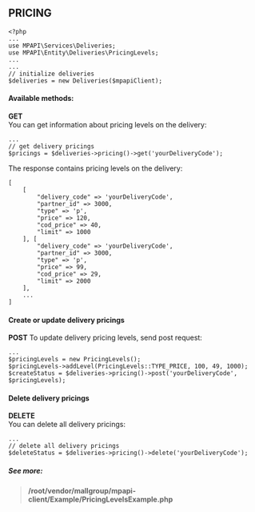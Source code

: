 ## PRICING
```
<?php
...
use MPAPI\Services\Deliveries;
use MPAPI\Entity\Deliveries\PricingLevels;
...
...
// initialize deliveries
$deliveries = new Deliveries($mpapiClient);
```

#### Available methods:
**GET**  
You can get information about pricing levels on the delivery:
```
...
// get delivery pricings
$pricings = $deliveries->pricing()->get('yourDeliveryCode');
```

The response contains pricing levels on the delivery:  
```
[
	[
	    "delivery_code" => 'yourDeliveryCode',
	    "partner_id" => 3000,
	    "type" => 'p',
	    "price" => 120,
	    "cod_price" => 40,
	    "limit" => 1000
    ], [
    	"delivery_code" => 'yourDeliveryCode',
	    "partner_id" => 3000,
	    "type" => 'p',
	    "price" => 99,
	    "cod_price" => 29,
	    "limit" => 2000
    ],
    ...
]
```

#### Create or update delivery pricings
**POST**
To update delivery pricing levels, send post request: 
```
...
$pricingLevels = new PricingLevels();
$pricingLevels->addLevel(PricingLevels::TYPE_PRICE, 100, 49, 1000);
$createStatus = $deliveries->pricing()->post('yourDeliveryCode', $pricingLevels);
```

#### Delete delivery pricings
**DELETE**  
You can delete all delivery pricings:
```
...
// delete all delivery pricings
$deleteStatus = $deliveries->pricing()->delete('yourDeliveryCode');
```

##### See more:
> **/root/vendor/mallgroup/mpapi-client/Example/PricingLevelsExample.php**